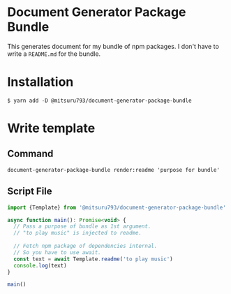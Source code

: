 # Document Generator Package Bundle

This generates document for my bundle of npm packages.
I don't have to write a `README.md` for the bundle.

# Installation

```
$ yarn add -D @mitsuru793/document-generator-package-bundle
```

# Write template

## Command

```
document-generator-package-bundle render:readme 'purpose for bundle'
```

## Script File

```javascript
import {Template} from '@mitsuru793/document-generator-package-bundle'

async function main(): Promise<void> {
  // Pass a purpose of bundle as 1st argument.
  // "to play music" is injected to readme.
  
  // Fetch npm package of dependencies internal.
  // So you have to use await.
  const text = await Template.readme('to play music')
  console.log(text)
}

main()
```
